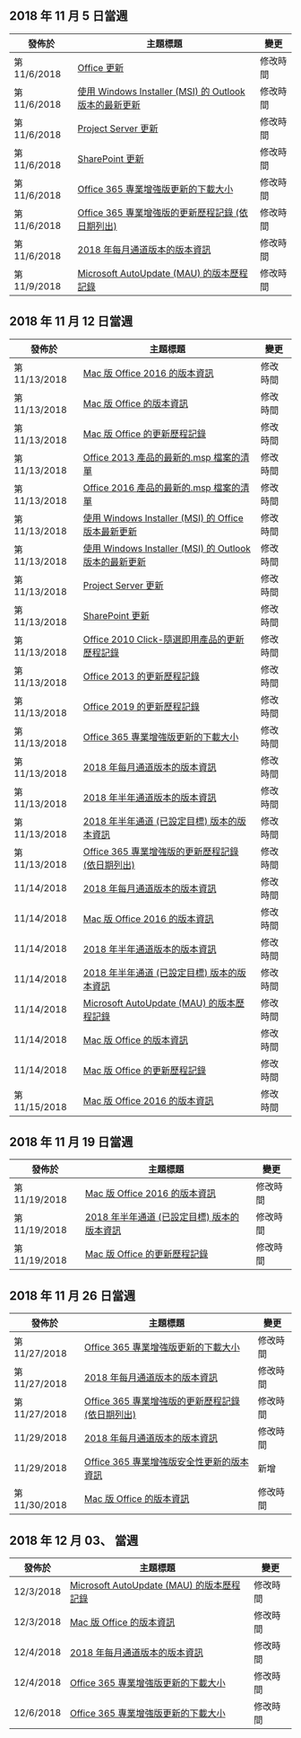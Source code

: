 <!-- This file is generated automatically each week. Changes made to this file will be overwritten.-->




## <a name="week-of-november-05-2018"></a>2018 年 11 月 5 日當週


| 發佈於 |主題標題 | 變更 |
|------|------------|--------|
| 第 11/6/2018 | [Office 更新](/OfficeUpdates/index) | 修改時間 |
| 第 11/6/2018 | [使用 Windows Installer (MSI) 的 Outlook 版本的最新更新](/OfficeUpdates/outlook-updates-msi) | 修改時間 |
| 第 11/6/2018 | [Project Server 更新](/OfficeUpdates/project-server-updates) | 修改時間 |
| 第 11/6/2018 | [SharePoint 更新](/OfficeUpdates/sharepoint-updates) | 修改時間 |
| 第 11/6/2018 | [Office 365 專業增強版更新的下載大小](/OfficeUpdates/download-sizes-office365-proplus-updates) | 修改時間 |
| 第 11/6/2018 | [Office 365 專業增強版的更新歷程記錄 (依日期列出)](/OfficeUpdates/update-history-office365-proplus-by-date) | 修改時間 |
| 第 11/6/2018 | [2018 年每月通道版本的版本資訊](/OfficeUpdates/monthly-channel-2018) | 修改時間 |
| 第 11/9/2018 | [Microsoft AutoUpdate (MAU) 的版本歷程記錄](/OfficeUpdates/release-history-microsoft-autoupdate) | 修改時間 |


## <a name="week-of-november-12-2018"></a>2018 年 11 月 12 日當週


| 發佈於 |主題標題 | 變更 |
|------|------------|--------|
| 第 11/13/2018 | [Mac 版 Office 2016 的版本資訊](/OfficeUpdates/release-notes-office-2016-mac) | 修改時間 |
| 第 11/13/2018 | [Mac 版 Office 的版本資訊](/OfficeUpdates/release-notes-office-for-mac) | 修改時間 |
| 第 11/13/2018 | [Mac 版 Office 的更新歷程記錄](/OfficeUpdates/update-history-office-for-mac) | 修改時間 |
| 第 11/13/2018 | [Office 2013 產品的最新的.msp 檔案的清單](/OfficeUpdates/msp-files-office-2013) | 修改時間 |
| 第 11/13/2018 | [Office 2016 產品的最新的.msp 檔案的清單](/OfficeUpdates/msp-files-office-2016) | 修改時間 |
| 第 11/13/2018 | [使用 Windows Installer (MSI) 的 Office 版本最新更新](/OfficeUpdates/office-updates-msi) | 修改時間 |
| 第 11/13/2018 | [使用 Windows Installer (MSI) 的 Outlook 版本的最新更新](/OfficeUpdates/outlook-updates-msi) | 修改時間 |
| 第 11/13/2018 | [Project Server 更新](/OfficeUpdates/project-server-updates) | 修改時間 |
| 第 11/13/2018 | [SharePoint 更新](/OfficeUpdates/sharepoint-updates) | 修改時間 |
| 第 11/13/2018 | [Office 2010 Click-隨選即用產品的更新歷程記錄](/OfficeUpdates/update-history-office-2010-click-to-run) | 修改時間 |
| 第 11/13/2018 | [Office 2013 的更新歷程記錄](/OfficeUpdates/update-history-office-2013) | 修改時間 |
| 第 11/13/2018 | [Office 2019 的更新歷程記錄](/OfficeUpdates/update-history-office-2019) | 修改時間 |
| 第 11/13/2018 | [Office 365 專業增強版更新的下載大小](/OfficeUpdates/download-sizes-office365-proplus-updates) | 修改時間 |
| 第 11/13/2018 | [2018 年每月通道版本的版本資訊](/OfficeUpdates/monthly-channel-2018) | 修改時間 |
| 第 11/13/2018 | [2018 年半年通道版本的版本資訊](/OfficeUpdates/semi-annual-channel-2018) | 修改時間 |
| 第 11/13/2018 | [2018 年半年通道 (已設定目標) 版本的版本資訊](/OfficeUpdates/semi-annual-channel-targeted-2018) | 修改時間 |
| 第 11/13/2018 | [Office 365 專業增強版的更新歷程記錄 (依日期列出)](/OfficeUpdates/update-history-office365-proplus-by-date) | 修改時間 |
| 11/14/2018 | [2018 年每月通道版本的版本資訊](/OfficeUpdates/monthly-channel-2018) | 修改時間 |
| 11/14/2018 | [Mac 版 Office 2016 的版本資訊](/OfficeUpdates/release-notes-office-2016-mac) | 修改時間 |
| 11/14/2018 | [2018 年半年通道版本的版本資訊](/OfficeUpdates/semi-annual-channel-2018) | 修改時間 |
| 11/14/2018 | [2018 年半年通道 (已設定目標) 版本的版本資訊](/OfficeUpdates/semi-annual-channel-targeted-2018) | 修改時間 |
| 11/14/2018 | [Microsoft AutoUpdate (MAU) 的版本歷程記錄](/OfficeUpdates/release-history-microsoft-autoupdate) | 修改時間 |
| 11/14/2018 | [Mac 版 Office 的版本資訊](/OfficeUpdates/release-notes-office-for-mac) | 修改時間 |
| 11/14/2018 | [Mac 版 Office 的更新歷程記錄](/OfficeUpdates/update-history-office-for-mac) | 修改時間 |
| 第 11/15/2018 | [Mac 版 Office 2016 的版本資訊](/OfficeUpdates/release-notes-office-2016-mac) | 修改時間 |


## <a name="week-of-november-19-2018"></a>2018 年 11 月 19 日當週


| 發佈於 |主題標題 | 變更 |
|------|------------|--------|
| 第 11/19/2018 | [Mac 版 Office 2016 的版本資訊](/OfficeUpdates/release-notes-office-2016-mac) | 修改時間 |
| 第 11/19/2018 | [2018 年半年通道 (已設定目標) 版本的版本資訊](/OfficeUpdates/semi-annual-channel-targeted-2018) | 修改時間 |
| 第 11/19/2018 | [Mac 版 Office 的更新歷程記錄](/OfficeUpdates/update-history-office-for-mac) | 修改時間 |


## <a name="week-of-november-26-2018"></a>2018 年 11 月 26 日當週


| 發佈於 |主題標題 | 變更 |
|------|------------|--------|
| 第 11/27/2018 | [Office 365 專業增強版更新的下載大小](/OfficeUpdates/download-sizes-office365-proplus-updates) | 修改時間 |
| 第 11/27/2018 | [2018 年每月通道版本的版本資訊](/OfficeUpdates/monthly-channel-2018) | 修改時間 |
| 第 11/27/2018 | [Office 365 專業增強版的更新歷程記錄 (依日期列出)](/OfficeUpdates/update-history-office365-proplus-by-date) | 修改時間 |
| 11/29/2018 | [2018 年每月通道版本的版本資訊](/OfficeUpdates/monthly-channel-2018) | 修改時間 |
| 11/29/2018 | [Office 365 專業增強版安全性更新的版本資訊](/OfficeUpdates/office365-proplus-security-updates) | 新增 |
| 第 11/30/2018 | [Mac 版 Office 的版本資訊](/OfficeUpdates/release-notes-office-for-mac) | 修改時間 |


## <a name="week-of-december-03-2018"></a>2018 年 12 月 03、 當週


| 發佈於 |主題標題 | 變更 |
|------|------------|--------|
| 12/3/2018 | [Microsoft AutoUpdate (MAU) 的版本歷程記錄](/OfficeUpdates/release-history-microsoft-autoupdate) | 修改時間 |
| 12/3/2018 | [Mac 版 Office 的版本資訊](/OfficeUpdates/release-notes-office-for-mac) | 修改時間 |
| 12/4/2018 | [2018 年每月通道版本的版本資訊](/OfficeUpdates/monthly-channel-2018) | 修改時間 |
| 12/4/2018 | [Office 365 專業增強版更新的下載大小](/OfficeUpdates/download-sizes-office365-proplus-updates) | 修改時間 |
| 12/6/2018 | [Office 365 專業增強版更新的下載大小](/OfficeUpdates/download-sizes-office365-proplus-updates) | 修改時間 |
